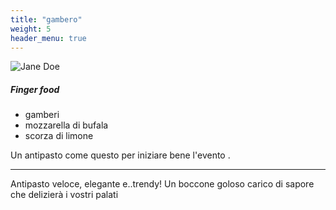 ```yaml
---
title: "gambero"
weight: 5
header_menu: true
---
```


![Jane Doe](images/gambero.jpg)

##### Finger food
- gamberi 
- mozzarella di bufala
- scorza di limone

Un antipasto come questo per iniziare bene l'evento .

----

Antipasto veloce, elegante e..trendy! Un boccone goloso carico di sapore che delizierà i vostri palati


